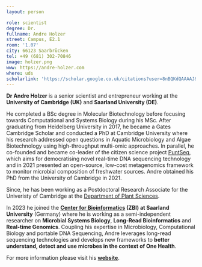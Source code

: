 ```yaml
---
layout: person

role: scientist
degree: Dr.
fullname: Andre Holzer
street: Campus, E2.1
room: '1.07'
city: 66123 Saarbrücken
tel: +49 (681) 302-70846
image: holzer.png
www: https://andre-holzer.com
where: uds
scholarlink: 'https://scholar.google.co.uk/citations?user=8nBQKdQAAAAJ&hl=en'
---
```


<b>Dr Andre Holzer</b> is a senior scientist and entrepreneur working at the <b>University of Cambridge (UK)</b> and <b>Saarland University (DE)</b>. 

He completed a BSc degree in Molecular Biotechnology before focusing towards Computational and Systems Biology during his MSc. After graduating from Heidelberg University in 2017, he became a Gates Cambridge Scholar and conducted a PhD at Cambridge University where his research addressed open questions in Aquatic Microbiology and Algae Biotechnology using high-throughput multi-omic approaches. In parallel, he co-founded and became co-leader of the citizen science project [PuntSeq](https://www.puntseq.co.uk), which aims for democratising novel real-time DNA sequencing technology and in 2021 presented an open-source, low-cost metagenomics framework to monitor microbial composition of freshwater sources. Andre obtained his PhD from the University of Cambridge in 2021. 

Since, he has been working as a Postdoctoral Research Associate for the Univeristy of Cambridge at the [Department of Plant Sciences](https://www.plantsci.cam.ac.uk/directory/andre-holzer). 

In 2023 he joined the <b>[Center for Bioinformatics](https://zbi-www.bioinf.uni-sb.de) (ZBI) at Saarland University</b> (Germany) where he is working as a semi-independent researcher on <b>Microbial Systems Biology</b>, <b>Long-Read Bioinformatics</b> and <b>Real-time Genomics</b>. Coupling his expertise in Microbiology, Computational Biology and portable DNA Sequencing, Andre leverages long-read sequencing technologies and develops new frameworks to <b>better understand, detect and use microbes in the context of One Health</b>.

For more information please visit his <b>[website](https://andre-holzer.com)</b>.
